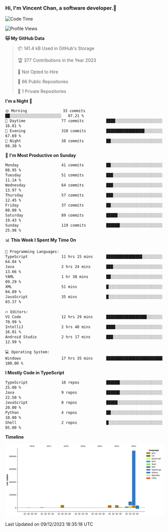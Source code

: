 ### Hi, I'm Vincent Chan, a software developer.👋

<!--
**hkvincent/hkvincent** is a ✨ _special_ ✨ repository because its `README.md` (this file) appears on your GitHub profile.

Here are some ideas to get you started:

- 🔭 I’m currently working on ...
- 🌱 I’m currently learning ...
- 👯 I’m looking to collaborate on ...
- 🤔 I’m looking for help with ...
- 💬 Ask me about ...
- 📫 How to reach me: ...
- 😄 Pronouns: ...
- ⚡ Fun fact: ...
-->
<!--START_SECTION:waka-->
![Code Time](http://img.shields.io/badge/Code%20Time-661%20hrs%2059%20mins-blue)

![Profile Views](http://img.shields.io/badge/Profile%20Views-0-blue)

**🐱 My GitHub Data** 

> 📦 141.4 kB Used in GitHub's Storage 
 > 
> 🏆 377 Contributions in the Year 2023
 > 
> 🚫 Not Opted to Hire
 > 
> 📜 66 Public Repositories 
 > 
> 🔑 1 Private Repositories 
 > 
**I'm a Night 🦉** 

```text
🌞 Morning                33 commits          ██░░░░░░░░░░░░░░░░░░░░░░░   07.21 % 
🌆 Daytime                77 commits          ████░░░░░░░░░░░░░░░░░░░░░   16.81 % 
🌃 Evening                310 commits         █████████████████░░░░░░░░   67.69 % 
🌙 Night                  38 commits          ██░░░░░░░░░░░░░░░░░░░░░░░   08.30 % 
```
📅 **I'm Most Productive on Sunday** 

```text
Monday                   41 commits          ██░░░░░░░░░░░░░░░░░░░░░░░   08.95 % 
Tuesday                  51 commits          ███░░░░░░░░░░░░░░░░░░░░░░   11.14 % 
Wednesday                64 commits          ███░░░░░░░░░░░░░░░░░░░░░░   13.97 % 
Thursday                 57 commits          ███░░░░░░░░░░░░░░░░░░░░░░   12.45 % 
Friday                   37 commits          ██░░░░░░░░░░░░░░░░░░░░░░░   08.08 % 
Saturday                 89 commits          █████░░░░░░░░░░░░░░░░░░░░   19.43 % 
Sunday                   119 commits         ██████░░░░░░░░░░░░░░░░░░░   25.98 % 
```


📊 **This Week I Spent My Time On** 

```text
💬 Programming Languages: 
TypeScript               11 hrs 15 mins      ████████████████░░░░░░░░░   64.04 % 
Java                     2 hrs 24 mins       ███░░░░░░░░░░░░░░░░░░░░░░   13.66 % 
YAML                     1 hr 38 mins        ██░░░░░░░░░░░░░░░░░░░░░░░   09.29 % 
XML                      51 mins             █░░░░░░░░░░░░░░░░░░░░░░░░   04.89 % 
JavaScript               35 mins             █░░░░░░░░░░░░░░░░░░░░░░░░   03.37 % 

🔥 Editors: 
VS Code                  12 hrs 29 mins      ██████████████████░░░░░░░   70.99 % 
IntelliJ                 2 hrs 48 mins       ████░░░░░░░░░░░░░░░░░░░░░   16.01 % 
Android Studio           2 hrs 17 mins       ███░░░░░░░░░░░░░░░░░░░░░░   12.99 % 

💻 Operating System: 
Windows                  17 hrs 35 mins      █████████████████████████   100.00 % 
```

**I Mostly Code in TypeScript** 

```text
TypeScript               10 repos            ██████░░░░░░░░░░░░░░░░░░░   25.00 % 
Java                     9 repos             ██████░░░░░░░░░░░░░░░░░░░   22.50 % 
JavaScript               8 repos             █████░░░░░░░░░░░░░░░░░░░░   20.00 % 
Python                   4 repos             ██░░░░░░░░░░░░░░░░░░░░░░░   10.00 % 
Shell                    2 repos             █░░░░░░░░░░░░░░░░░░░░░░░░   05.00 % 
```



**Timeline**

![Lines of Code chart](https://raw.githubusercontent.com/hkvincent/hkvincent/main/assets/bar_graph.png)


 Last Updated on 09/12/2023 18:35:18 UTC
<!--END_SECTION:waka-->
